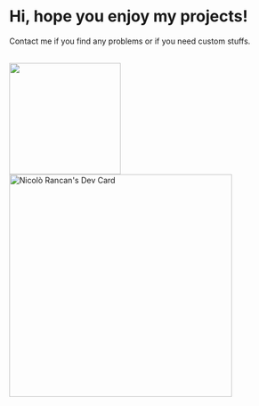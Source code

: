 <h1>Hi, hope you enjoy my projects!</h1>
<p>Contact me if you find any problems or if you need custom stuffs.</p>

<br>

<div style="display: flex;">
      <img align="center" style="height: 200px;" src="https://github-readme-stats.vercel.app/api?username=nicolo-rancan&theme=radical&count_private=true&show_icons=true" />
</div>
<a href="https://app.daily.dev/nicolorancan"><img src="https://api.daily.dev/devcards/b7e168d64ffa4ad094b085d822a09ba9.png?r=rlt" width="400" alt="Nicolò Rancan's Dev Card"/></a>
